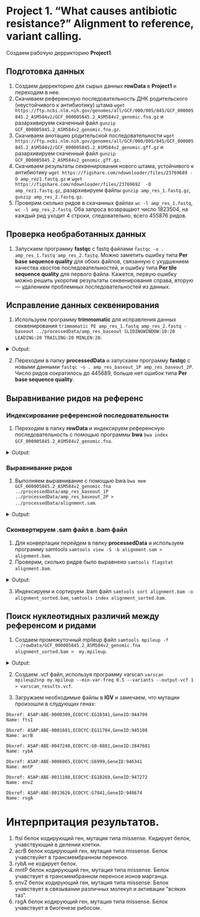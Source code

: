 # Project 1. “What causes antibiotic resistance?” Alignment to reference, variant calling.
Создаем рабочую деррикторию **Project1**.

## Подготовка данных
1. Создаем дирректорию для сырых данных **rowData** в **Project1** и переходим в нее.
2. Скачиваем референсную последовательность ДНК родительского (неустойчивого к антибиотику) штама `wget https://ftp.ncbi.nlm.nih.gov/genomes/all/GCF/000/005/845/GCF_000005845.2_ASM584v2/GCF_000005845.2_ASM584v2_genomic.fna.gz` и разархивируем скаченный файл `gunzip GCF_000005845.2_ASM584v2_genomic.fna.gz`.
3. Скачиваем анотацию родительской последовательности `wget https://ftp.ncbi.nlm.nih.gov/genomes/all/GCF/000/005/845/GCF_000005845.2_ASM584v2/GCF_000005845.2_ASM584v2_genomic.gff.gz` и разархивируем скаченный файл `gunzip GCF_000005845.2_ASM584v2_genomic.gff.gz`.
4. Скачиваем результаты секвенирования нового штама, устойчивого к антибиотику `wget https://figshare.com/ndownloader/files/23769689 -O amp_rez1.fastq.gz` и `wget https://figshare.com/ndownloader/files/23769692  -O amp_rez1.fastq.gz`, разархивируем файлы `gunzip amp_res_1.fastq.gz`, `gunzip amp_res_2.fastq.gz`.
5. Проверим сколько ридов в скачанных файлах `wc -l amp_res_1.fastq`, `wc -l amp_res_2.fastq`. Оба запроса возвращают число 1823504, на каждый рид уходит 4 строки, следовательно, всего 455876 ридов.

## Проверка необработанных данных
1. Запускаем программу **fastqc** с fastq файлами `fastqc -o . amp_res_1.fastq amp_res_2.fastq`. Можно заметить ошибку типа **Per base sequence quality** для обоих файлов, связанную с ухудшением качества хвостов последовательностей, и ошибку типа **Per tile sequence quality** для первого файла. Кажется, первую ошибку можно решить укоротив результаты секвенирования справа, вторую — удалением проблемных последовательностей из данных.

## Исправление данных секвенирования
1. Используем программу **trimmomatic** для исправления данных секвенирования `trimmomatic PE amp_res_1.fastq amp_res_2.fastq -baseout ../processedData/amp_res_baseout SLIDINGWINDOW:10:20 LEADING:20 TRAILING:20 MINLEN:20`.

<details>
<summary>Output:</summary>
 
```
TrimmomaticPE: Started with arguments:
 amp_res_1.fastq amp_res_2.fastq -baseout ../processedData/amp_res_baseout SLIDINGWINDOW:10:20 LEADING:20 TRAILING:20 MINLEN:20
Multiple cores found: Using 4 threads
Using templated Output files: ../processedData/amp_res_baseout_1P ../processedData/amp_res_baseout_1U ../processedData/amp_res_baseout_2P ../processedData/amp_res_baseout_2U
Quality encoding detected as phred33
Input Read Pairs: 455876 Both Surviving: 445689 (97,77%) Forward Only Surviving: 9758 (2,14%) Reverse Only Surviving: 284 (0,06%) Dropped: 145 (0,03%)
TrimmomaticPE: Completed successfully
```
</details>

2. Переходим в папку **processedData** и запускаем программу **fastqc** с новыми данными `fastqc -o . amp_res_baseout_1P amp_res_baseout_2P`. Число ридов сократилось до 445689, больше нет ошибок типа **Per base sequence quality**.

## Выравнивание ридов на референс
### Индексирование референсной последовательности
1. Переходим в папку **rowData** и индексируем референсную последовательность с помощью программы **bwa** `bwa index GCF_000005845.2_ASM584v2_genomic.fna`.

<details>
<summary>Output:</summary>
 
```
[bwa_index] Pack FASTA... 0.05 sec
[bwa_index] Construct BWT for the packed sequence...
[bwa_index] 1.43 seconds elapse.
[bwa_index] Update BWT... 0.04 sec
[bwa_index] Pack forward-only FASTA... 0.03 sec
[bwa_index] Construct SA from BWT and Occ... 0.30 sec
[main] Version: 0.7.17-r1188
[main] CMD: bwa index GCF_000005845.2_ASM584v2_genomic.fna
[main] Real time: 1.918 sec; CPU: 1.863 sec
```
 </details>
 
### Выравнивание ридов
1. Выполняем выравнивание с помощью bwa `bwa mem GCF_000005845.2_ASM584v2_genomic.fna ../processedData/amp_res_baseout_1P ../processedData/amp_res_baseout_2P > ../processedData/alignment.sam`.

<details>
<summary>Output:</summary>

 ``` 
[M::bwa_idx_load_from_disk] read 0 ALT contigs
[M::process] read 106290 sequences (10000002 bp)...
[M::process] read 108208 sequences (10000042 bp)...
[M::mem_pestat] # candidate unique pairs for (FF, FR, RF, RR): (9, 51226, 0, 22)
[M::mem_pestat] skip orientation FF as there are not enough pairs
[M::mem_pestat] analyzing insert size distribution for orientation FR...
[M::mem_pestat] (25, 50, 75) percentile: (145, 185, 230)
[M::mem_pestat] low and high boundaries for computing mean and std.dev: (1, 400)
[M::mem_pestat] mean and std.dev: (189.29, 63.57)
[M::mem_pestat] low and high boundaries for proper pairs: (1, 485)
[M::mem_pestat] skip orientation RF as there are not enough pairs
[M::mem_pestat] analyzing insert size distribution for orientation RR...
[M::mem_pestat] (25, 50, 75) percentile: (114, 158, 263)
[M::mem_pestat] low and high boundaries for computing mean and std.dev: (1, 561)
[M::mem_pestat] mean and std.dev: (131.82, 63.27)
[M::mem_pestat] low and high boundaries for proper pairs: (1, 710)
[M::mem_pestat] skip orientation RR
[M::mem_process_seqs] Processed 106290 reads in 2.845 CPU sec, 2.778 real sec
[M::process] read 108830 sequences (10000036 bp)...
[M::mem_pestat] # candidate unique pairs for (FF, FR, RF, RR): (20, 51932, 0, 17)
[M::mem_pestat] analyzing insert size distribution for orientation FF...
[M::mem_pestat] (25, 50, 75) percentile: (80, 107, 210)
[M::mem_pestat] low and high boundaries for computing mean and std.dev: (1, 470)
[M::mem_pestat] mean and std.dev: (119.00, 69.53)
[M::mem_pestat] low and high boundaries for proper pairs: (1, 600)
[M::mem_pestat] analyzing insert size distribution for orientation FR...
[M::mem_pestat] (25, 50, 75) percentile: (143, 182, 228)
[M::mem_pestat] low and high boundaries for computing mean and std.dev: (1, 398)
[M::mem_pestat] mean and std.dev: (187.09, 63.02)
[M::mem_pestat] low and high boundaries for proper pairs: (1, 483)
[M::mem_pestat] skip orientation RF as there are not enough pairs
[M::mem_pestat] analyzing insert size distribution for orientation RR...
[M::mem_pestat] (25, 50, 75) percentile: (89, 176, 483)
[M::mem_pestat] low and high boundaries for computing mean and std.dev: (1, 1271)
[M::mem_pestat] mean and std.dev: (169.14, 114.54)
[M::mem_pestat] low and high boundaries for proper pairs: (1, 1665)
[M::mem_pestat] skip orientation FF
[M::mem_pestat] skip orientation RR
[M::mem_process_seqs] Processed 108208 reads in 2.969 CPU sec, 2.801 real sec
[M::process] read 106008 sequences (10000061 bp)...
[M::mem_pestat] # candidate unique pairs for (FF, FR, RF, RR): (11, 52350, 0, 9)
[M::mem_pestat] analyzing insert size distribution for orientation FF...
[M::mem_pestat] (25, 50, 75) percentile: (100, 135, 178)
[M::mem_pestat] low and high boundaries for computing mean and std.dev: (1, 334)
[M::mem_pestat] mean and std.dev: (144.00, 71.73)
[M::mem_pestat] low and high boundaries for proper pairs: (1, 431)
[M::mem_pestat] analyzing insert size distribution for orientation FR...
[M::mem_pestat] (25, 50, 75) percentile: (142, 181, 226)
[M::mem_pestat] low and high boundaries for computing mean and std.dev: (1, 394)
[M::mem_pestat] mean and std.dev: (185.63, 62.35)
[M::mem_pestat] low and high boundaries for proper pairs: (1, 478)
[M::mem_pestat] skip orientation RF as there are not enough pairs
[M::mem_pestat] skip orientation RR as there are not enough pairs
[M::mem_pestat] skip orientation FF
[M::mem_process_seqs] Processed 108830 reads in 3.020 CPU sec, 2.855 real sec
[M::process] read 105838 sequences (10000065 bp)...
[M::mem_pestat] # candidate unique pairs for (FF, FR, RF, RR): (13, 51061, 0, 13)
[M::mem_pestat] analyzing insert size distribution for orientation FF...
[M::mem_pestat] (25, 50, 75) percentile: (84, 104, 199)
[M::mem_pestat] low and high boundaries for computing mean and std.dev: (1, 429)
[M::mem_pestat] mean and std.dev: (151.77, 93.70)
[M::mem_pestat] low and high boundaries for proper pairs: (1, 544)
[M::mem_pestat] analyzing insert size distribution for orientation FR...
[M::mem_pestat] (25, 50, 75) percentile: (144, 184, 231)
[M::mem_pestat] low and high boundaries for computing mean and std.dev: (1, 405)
[M::mem_pestat] mean and std.dev: (189.09, 64.12)
[M::mem_pestat] low and high boundaries for proper pairs: (1, 492)
[M::mem_pestat] skip orientation RF as there are not enough pairs
[M::mem_pestat] analyzing insert size distribution for orientation RR...
[M::mem_pestat] (25, 50, 75) percentile: (110, 130, 1006)
[M::mem_pestat] low and high boundaries for computing mean and std.dev: (1, 2798)
[M::mem_pestat] mean and std.dev: (475.38, 646.65)
[M::mem_pestat] low and high boundaries for proper pairs: (1, 3694)
[M::mem_pestat] skip orientation FF
[M::mem_pestat] skip orientation RR
[M::mem_process_seqs] Processed 106008 reads in 2.918 CPU sec, 2.755 real sec
[M::process] read 106412 sequences (10000181 bp)...
[M::mem_pestat] # candidate unique pairs for (FF, FR, RF, RR): (12, 50847, 0, 11)
[M::mem_pestat] analyzing insert size distribution for orientation FF...
[M::mem_pestat] (25, 50, 75) percentile: (54, 73, 151)
[M::mem_pestat] low and high boundaries for computing mean and std.dev: (1, 345)
[M::mem_pestat] mean and std.dev: (90.75, 49.78)
[M::mem_pestat] low and high boundaries for proper pairs: (1, 442)
[M::mem_pestat] analyzing insert size distribution for orientation FR...
[M::mem_pestat] (25, 50, 75) percentile: (143, 182, 227)
[M::mem_pestat] low and high boundaries for computing mean and std.dev: (1, 395)
[M::mem_pestat] mean and std.dev: (186.62, 62.45)
[M::mem_pestat] low and high boundaries for proper pairs: (1, 479)
[M::mem_pestat] skip orientation RF as there are not enough pairs
[M::mem_pestat] analyzing insert size distribution for orientation RR...
[M::mem_pestat] (25, 50, 75) percentile: (83, 125, 196)
[M::mem_pestat] low and high boundaries for computing mean and std.dev: (1, 422)
[M::mem_pestat] mean and std.dev: (118.30, 58.38)
[M::mem_pestat] low and high boundaries for proper pairs: (1, 535)
[M::mem_pestat] skip orientation FF
[M::mem_pestat] skip orientation RR
[M::mem_process_seqs] Processed 105838 reads in 2.953 CPU sec, 2.783 real sec
[M::process] read 107246 sequences (10000180 bp)...
[M::mem_pestat] # candidate unique pairs for (FF, FR, RF, RR): (18, 51171, 0, 16)
[M::mem_pestat] analyzing insert size distribution for orientation FF...
[M::mem_pestat] (25, 50, 75) percentile: (89, 126, 175)
[M::mem_pestat] low and high boundaries for computing mean and std.dev: (1, 347)
[M::mem_pestat] mean and std.dev: (122.25, 49.00)
[M::mem_pestat] low and high boundaries for proper pairs: (1, 433)
[M::mem_pestat] analyzing insert size distribution for orientation FR...
[M::mem_pestat] (25, 50, 75) percentile: (144, 183, 229)
[M::mem_pestat] low and high boundaries for computing mean and std.dev: (1, 399)
[M::mem_pestat] mean and std.dev: (188.23, 63.47)
[M::mem_pestat] low and high boundaries for proper pairs: (1, 484)
[M::mem_pestat] skip orientation RF as there are not enough pairs
[M::mem_pestat] analyzing insert size distribution for orientation RR...
[M::mem_pestat] (25, 50, 75) percentile: (52, 105, 220)
[M::mem_pestat] low and high boundaries for computing mean and std.dev: (1, 556)
[M::mem_pestat] mean and std.dev: (120.33, 80.63)
[M::mem_pestat] low and high boundaries for proper pairs: (1, 724)
[M::mem_pestat] skip orientation FF
[M::mem_pestat] skip orientation RR
[M::mem_process_seqs] Processed 106412 reads in 3.078 CPU sec, 2.903 real sec
[M::process] read 104380 sequences (10000182 bp)...
[M::mem_pestat] # candidate unique pairs for (FF, FR, RF, RR): (11, 51247, 0, 12)
[M::mem_pestat] analyzing insert size distribution for orientation FF...
[M::mem_pestat] (25, 50, 75) percentile: (54, 90, 172)
[M::mem_pestat] low and high boundaries for computing mean and std.dev: (1, 408)
[M::mem_pestat] mean and std.dev: (108.73, 60.01)
[M::mem_pestat] low and high boundaries for proper pairs: (1, 526)
[M::mem_pestat] analyzing insert size distribution for orientation FR...
[M::mem_pestat] (25, 50, 75) percentile: (143, 182, 228)
[M::mem_pestat] low and high boundaries for computing mean and std.dev: (1, 398)
[M::mem_pestat] mean and std.dev: (187.06, 62.87)
[M::mem_pestat] low and high boundaries for proper pairs: (1, 483)
[M::mem_pestat] skip orientation RF as there are not enough pairs
[M::mem_pestat] analyzing insert size distribution for orientation RR...
[M::mem_pestat] (25, 50, 75) percentile: (58, 108, 264)
[M::mem_pestat] low and high boundaries for computing mean and std.dev: (1, 676)
[M::mem_pestat] mean and std.dev: (132.64, 94.62)
[M::mem_pestat] low and high boundaries for proper pairs: (1, 882)
[M::mem_pestat] skip orientation FF
[M::mem_pestat] skip orientation RR
[M::mem_process_seqs] Processed 107246 reads in 3.380 CPU sec, 3.210 real sec
[M::process] read 38166 sequences (3590317 bp)...
[M::mem_pestat] # candidate unique pairs for (FF, FR, RF, RR): (12, 50331, 0, 10)
[M::mem_pestat] analyzing insert size distribution for orientation FF...
[M::mem_pestat] (25, 50, 75) percentile: (68, 135, 213)
[M::mem_pestat] low and high boundaries for computing mean and std.dev: (1, 503)
[M::mem_pestat] mean and std.dev: (120.09, 68.06)
[M::mem_pestat] low and high boundaries for proper pairs: (1, 648)
[M::mem_pestat] analyzing insert size distribution for orientation FR...
[M::mem_pestat] (25, 50, 75) percentile: (143, 183, 229)
[M::mem_pestat] low and high boundaries for computing mean and std.dev: (1, 401)
[M::mem_pestat] mean and std.dev: (188.26, 63.54)
[M::mem_pestat] low and high boundaries for proper pairs: (1, 487)
[M::mem_pestat] skip orientation RF as there are not enough pairs
[M::mem_pestat] analyzing insert size distribution for orientation RR...
[M::mem_pestat] (25, 50, 75) percentile: (102, 140, 152)
[M::mem_pestat] low and high boundaries for computing mean and std.dev: (2, 252)
[M::mem_pestat] mean and std.dev: (116.11, 42.39)
[M::mem_pestat] low and high boundaries for proper pairs: (1, 302)
[M::mem_pestat] skip orientation FF
[M::mem_pestat] skip orientation RR
[M::mem_process_seqs] Processed 104380 reads in 2.978 CPU sec, 2.856 real sec
[M::mem_pestat] # candidate unique pairs for (FF, FR, RF, RR): (2, 18244, 0, 4)
[M::mem_pestat] skip orientation FF as there are not enough pairs
[M::mem_pestat] analyzing insert size distribution for orientation FR...
[M::mem_pestat] (25, 50, 75) percentile: (141, 179, 224)
[M::mem_pestat] low and high boundaries for computing mean and std.dev: (1, 390)
[M::mem_pestat] mean and std.dev: (184.03, 61.45)
[M::mem_pestat] low and high boundaries for proper pairs: (1, 473)
[M::mem_pestat] skip orientation RF as there are not enough pairs
[M::mem_pestat] skip orientation RR as there are not enough pairs
[M::mem_process_seqs] Processed 38166 reads in 1.163 CPU sec, 1.046 real sec
[main] Version: 0.7.17-r1188
[main] CMD: bwa mem GCF_000005845.2_ASM584v2_genomic.fna ../processedData/amp_res_baseout_1P ../processedData/amp_res_baseout_2P
[main] Real time: 24.261 sec; CPU: 25.459 sec
```
</details>

### Сконвертируем .sam файл в .bam файл
1. Для конвертации перейдем в пвпку **processedData** и используем программу samtools `samtools view -S -b alignment.sam > alignment.bam`.
2. Проверим, сколько ридрв было выравнено `samtools flagstat alignment.bam`.

<details>
<summary>Output:</summary>
 
```
891635 + 0 in total (QC-passed reads + QC-failed reads)
891378 + 0 primary
0 + 0 secondary
257 + 0 supplementary
0 + 0 duplicates
0 + 0 primary duplicates
890569 + 0 mapped (99.88% : N/A)
890312 + 0 primary mapped (99.88% : N/A)
891378 + 0 paired in sequencing
445689 + 0 read1
445689 + 0 read2
887530 + 0 properly paired (99.57% : N/A)
889384 + 0 with itself and mate mapped
928 + 0 singletons (0.10% : N/A)
0 + 0 with mate mapped to a different chr
0 + 0 with mate mapped to a different chr (mapQ>=5)
```
</details> 

 3. Индексируем и сортируем .bam файл `samtools sort alignment.bam -o alignment_sorted.bam`, `samtools index alignment_sorted.bam`.

## Поиск нуклеотидных различий между референсом и ридами
1. Создаем промежуточный mpileup файл `samtools mpileup -f ../rowData/GCF_000005845.2_ASM584v2_genomic.fna alignment_sorted.bam >  my.mpileup`.

<details>
<summary>Output:</summary>
 
```
.bam >  my.mpileup
[mpileup] 1 samples in 1 input files
```
</details> 

2. Создаем .vcf файл, используя программу varscan `varscan mpileup2snp my.mpileup --min-var-freq 0.5 --variants --output-vcf 1 > varscan_results.vcf`.

3. Загружаем необходимые файлы в **IGV** и замечаем, что мутации произошли в слудующих генах:
```
Dbxref: ASAP:ABE-0000309,ECOCYC:EG10341,GeneID:944799
Name: ftsI

Dbxref: ASAP:ABE-0001601,ECOCYC:EG11704,GeneID:945108
Name: acrB

Dbxref: ASAP:ABE-0047240,ECOCYC:G0-8881,GeneID:2847681
Name: rybA

Dbxref: ASAP:ABE-0006065,ECOCYC:G6999,GeneID:946341
Name: mntP

Dbxref: ASAP:ABE-0011108,ECOCYC:EG10269,GeneID:947272
Name: envZ

Dbxref: ASAP:ABE-0013626,ECOCYC:G7841,GeneID:948674
Name: rsgA
```

# Интерпритация результатов.
1. ftsI белок кодирующий ген, мутация типа missense. Кидирует белок, учавствующий в делении клетки.
2. acrB белок кодирующий ген, мутация типа missense. Белок учавствуйет в трансмембранном переносе.
3. rybA не кодирует белок.
4. mntP белок кодирующий ген, мутация типа missense. Белок учавствует в трансмембранном переносе ионов марганца.
5. envZ белок кодирующий ген, мутация типа missense. Белок учавствует в связывании различных молекул и активации "всяких таз".
6. rsgA белок кодирующий ген, мутация типа missense. Белок учавствует в биогенезе рибосом.

